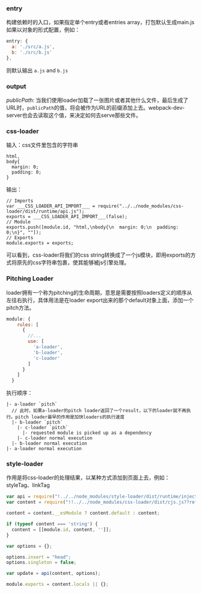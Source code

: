 ### entry

构建依赖时的入口，如果指定单个entry或者entries array，打包默认生成main.js
如果以对象的形式配置，例如：

```js
entry: {
  a: './src/a.js',
  b: './src/b.js'
},
```

则默认输出 `a.js` and `b.js`


### output

_publicPath_: 当我们使用loader加载了一张图片或者其他什么文件，最后生成了URL时，`publicPath`的值，将会被作为URL的前缀添加上去。webpack-dev-server也会去读取这个值，来决定如何去serve那些文件。


### css-loader

输入：css文件里包含的字符串
```
html,
body{
  margin: 0;
  padding: 0;
}
```

输出：

```
// Imports
var ___CSS_LOADER_API_IMPORT___ = require("../../node_modules/css-loader/dist/runtime/api.js");
exports = ___CSS_LOADER_API_IMPORT___(false);
// Module
exports.push([module.id, "html,\nbody{\n  margin: 0;\n  padding: 0;\n}", ""]);
// Exports
module.exports = exports;
```

可以看到，css-loader将我们的css string转换成了一个js模块，即用exports的方式将原先的css字符串包裹，使其能够被js引擎处理。

### Pitching Loader

loader拥有一个称为pitching的生命周期，意思是需要按照loaders定义的顺序从左往右执行，具体用法是在loader export出来的那个default对象上面，添加一个pitch方法。

```js
module: {
    rules: [
      {
        //...
        use: [
          'a-loader',
          'b-loader',
          'c-loader'
        ]
      }
    ]
  }
```

执行顺序：

```
|- a-loader `pitch`
  // 此时，如果a-loader的pitch loader返回了一个result，以下的loader就不再执行。pitch loader最早的作用是加快loaders的执行速度
  |- b-loader `pitch`
    |- c-loader `pitch`
      |- requested module is picked up as a dependency
    |- c-loader normal execution
  |- b-loader normal execution
|- a-loader normal execution
```

### style-loader 

作用是将css-loader的处理结果，以某种方式添加到页面上去，例如：styleTag、linkTag

```js
var api = require("!../../node_modules/style-loader/dist/runtime/injectStylesIntoStyleTag.js");
var content = require("!!../../node_modules/css-loader/dist/cjs.js??ref--4-1!../../node_modules/postcss-loader/src/index.js??ref--4-2!./a.css");

content = content.__esModule ? content.default : content;

if (typeof content === 'string') {
  content = [[module.id, content, '']];
}

var options = {};

options.insert = "head";
options.singleton = false;

var update = api(content, options);

module.exports = content.locals || {};
```